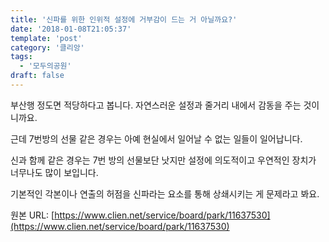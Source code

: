 ```yaml
---
title: '신파를 위한 인위적 설정에 거부감이 드는 거 아닐까요?'
date: '2018-01-08T21:05:37'
template: 'post'
category: '클리앙'
tags: 
  - '모두의공원'
draft: false
---
```


부산행 정도면 적당하다고 봅니다. 자연스러운 설정과 줄거리 내에서 감동을 주는 것이니까요.

  

근데 7번방의 선물 같은 경우는 아예 현실에서 일어날 수 없는 일들이 일어납니다.

  

신과 함께 같은 경우는 7번 방의 선물보단 낫지만 설정에 의도적이고 우연적인 장치가 너무나도 많이 보입니다.

  

기본적인 각본이나 연출의 허점을 신파라는 요소를 통해 상쇄시키는 게 문제라고 봐요.

원본 URL: [https://www.clien.net/service/board/park/11637530](https://www.clien.net/service/board/park/11637530)